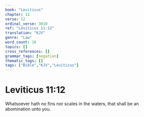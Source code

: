 ```yaml
---
book: "Leviticus"
chapter: 11
verse: 12
ordinal_verse: 3010
ref: "Leviticus 11:12"
translation: "KJV"
genre: "Law"
word_count: 16
topics: []
cross_references: []
grammar_tags: [negation]
thematic_tags: []
tags: ["Bible","KJV","Leviticus"]
---
```


# Leviticus 11:12

Whatsoever hath no fins nor scales in the waters, that shall be an abomination unto you.
